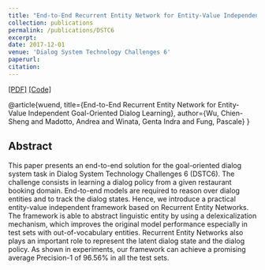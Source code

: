 ```yaml
---
title: "End-to-End Recurrent Entity Network for Entity-Value Independent Goal-Oriented Dialog Learning"
collection: publications
permalink: /publications/DSTC6
excerpt: 
date: 2017-12-01
venue: 'Dialog System Technology Challenges 6'
paperurl: 
citation: 
---
```

[[PDF]](http://workshop.colips.org/dstc6/papers/track1_paper02_wu.pdf) [[Code]](https://github.com/jasonwu0731/RecurrentEntityNetwork)

@article{wuend,
  title={End-to-End Recurrent Entity Network for Entity-Value Independent Goal-Oriented Dialog Learning},
  author={Wu, Chien-Sheng and Madotto, Andrea and Winata, Genta Indra and Fung, Pascale}
}

## Abstract
This paper presents an end-to-end solution for the goal-oriented dialog system task in Dialog System Technology Challenges 6 (DSTC6). The challenge consists in learning a dialog policy from a given restaurant booking domain. End-to-end models are required to reason over dialog entities and to track the dialog states. Hence, we introduce a practical entity-value independent framework based on Recurrent Entity Networks. The framework is able to abstract linguistic entity by using a delexicalization mechanism, which improves the original model performance especially in test sets with out-of-vocabulary entities. Recurrent Entity Networks also plays an important role to represent the latent dialog state and the dialog policy. As shown in experiments, our framework can achieve a promising average Precision-1 of 96.56% in all the test sets.
